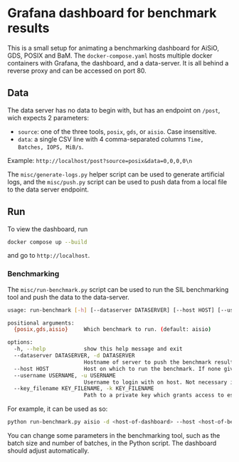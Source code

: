 # Grafana dashboard for benchmark results

This is a small setup for animating a benchmarking dashboard for AiSiO, GDS, POSIX and
BaM. The `docker-compose.yaml` hosts multiple docker containers with Grafana, the
dashboard, and a data-server. It is all behind a reverse proxy and can be accessed on
port 80.

## Data

The data server has no data to begin with, but has an endpoint on `/post`, wich expects
2 parameters:

- `source`: one of the three tools, `posix`, `gds`, or `aisio`.  Case insensitive.
- `data`: a single CSV line with 4 comma-separated columns `Time, Batches, IOPS, MiB/s`.

Example: `http://localhost/post?source=posix&data=0,0,0,0\n`

The `misc/generate-logs.py` helper script can be used to generate artificial logs, and the
`misc/push.py` script can be used to push data from a local file to the data server
endpoint.

## Run

To view the dashboard, run

```sh
docker compose up --build
```

and go to `http://localhost`.

### Benchmarking

The `misc/run-benchmark.py` script can be used to run the SIL benchmarking tool and push
the data to the data-server.

```bash
usage: run-benchmark [-h] [--dataserver DATASERVER] [--host HOST] [--username USERNAME] [--key_filename KEY_FILENAME] [{posix,gds,aisio}]

positional arguments:
  {posix,gds,aisio}     Which benchmark to run. (default: aisio)

options:
  -h, --help            show this help message and exit
  --dataserver DATASERVER, -d DATASERVER
                        Hostname of server to push the benchmark results to. (default: localhost)
  --host HOST           Host on which to run the benchmark. If none given, it is run locally. (default: None)
  --username USERNAME, -u USERNAME
                        Username to login with on host. Not necessary if run locally. (default: )
  --key_filename KEY_FILENAME, -k KEY_FILENAME
                        Path to a private key which grants access to establish an SSH connection with the host. Not necessary if run locally. (default: )
```

For example, it can be used as so:

```bash
python run-benchmark.py aisio -d <host-of-dashboard> --host <host-of-benchmark> -u root -k /path/to/private-key
```

You can change some parameters in the benchmarking tool, such as the batch size and
number of batches, in the Python script. The dashboard should adjust automatically.
